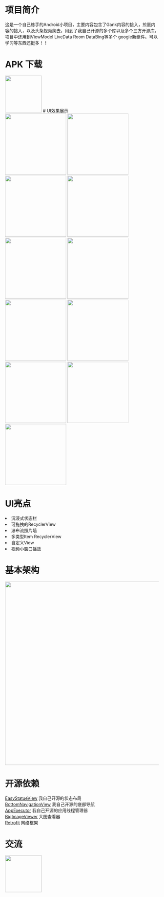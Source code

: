 # 项目简介
这是一个自己练手的Android小项目，主要内容包含了Gank内容的接入，煎蛋内容的接入，以及头条视频爬去，用到了我自己开源的多个库以及多个三方开源库。项目中还用到ViewModel LiveData Room DataBing等多个
google新组件。可以学习等东西还挺多！！
# APK 下载
<img src="screen/download.png" width="120"/>
# UI效果展示

<div align="left">
  <img src="screen/start.png" width="200"/>
  <img src="screen/today.png" width="200"/>
  <img src="screen/girls.gif" width="200" />
  <img src="screen/image.gif" width="200"/>
</div>
<div align="left">
 <img src="screen/gift.png" width="200" />
  <img src="screen/iOS.png" width="200" />
  <img src="screen/web.png" width="200" />
  <img src="screen/me.gif" width="200" />
</div>
<div align="left">
 <img src="screen/search.jpg" width="200" />
  <img src="screen/scan.jpg" width="200" />
  <img src="screen/news.png" width="200" />
</div>

# UI亮点

<li>沉浸式状态栏</li>
<li>可拖拽的RecyclerView</li>
<li>瀑布流照片墙</li>
<li>多类型Item RecyclerView</li>
<li>自定义View</li>
<li>视频小窗口播放</li>

# 基本架构
<div align="left">
 <img src="screen/demo.png" width="600" />
</div>

# 开源依赖
[EasyStatueView](https://github.com/wintonBy/EasyStatueView)
我自己开源的状态布局<br>
[BottomNavigationView](https://github.com/wintonBy/BottomNavigationView)
我自己开源的底部导航<br>
[AppExecutor](https://github.com/wintonBy/AppExecutor)
我自己开源的应用线程管理器<br>
[BigImageViewer](https://github.com/Piasy/BigImageViewer)
大图查看器<br>
[Retrofit](https://github.com/square/retrofit)
网络框架<br>

# 交流
<img src="screen/qq.png" width="120"/>



